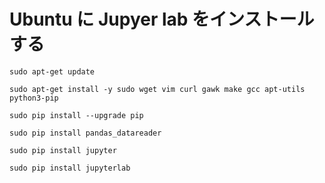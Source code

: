 # Ubuntu に Jupyer lab をインストールする

```
sudo apt-get update

sudo apt-get install -y sudo wget vim curl gawk make gcc apt-utils python3-pip

sudo pip install --upgrade pip

sudo pip install pandas_datareader

sudo pip install jupyter

sudo pip install jupyterlab

```
